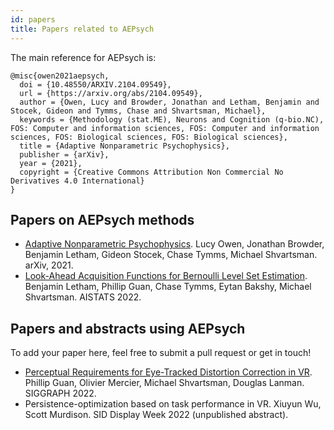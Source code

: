 ```yaml
---
id: papers
title: Papers related to AEPsych
---
```


The main reference for AEPsych is:
```
@misc{owen2021aepsych,
  doi = {10.48550/ARXIV.2104.09549},
  url = {https://arxiv.org/abs/2104.09549},
  author = {Owen, Lucy and Browder, Jonathan and Letham, Benjamin and Stocek, Gideon and Tymms, Chase and Shvartsman, Michael},
  keywords = {Methodology (stat.ME), Neurons and Cognition (q-bio.NC), FOS: Computer and information sciences, FOS: Computer and information sciences, FOS: Biological sciences, FOS: Biological sciences},
  title = {Adaptive Nonparametric Psychophysics},
  publisher = {arXiv},
  year = {2021},
  copyright = {Creative Commons Attribution Non Commercial No Derivatives 4.0 International}
}
```

## Papers on AEPsych methods
* [Adaptive Nonparametric Psychophysics](https://arxiv.org/abs/2104.09549). Lucy Owen, Jonathan Browder, Benjamin Letham, Gideon Stocek, Chase Tymms, Michael Shvartsman. arXiv, 2021.
* [Look-Ahead Acquisition Functions for Bernoulli Level Set Estimation](https://arxiv.org/abs/2203.09751). Benjamin Letham, Phillip Guan, Chase Tymms, Eytan Bakshy, Michael Shvartsman. AISTATS 2022.

## Papers and abstracts using AEPsych
To add your paper here, feel free to submit a pull request or get in touch!
* [Perceptual Requirements for Eye-Tracked Distortion Correction in VR](https://research.facebook.com/file/691029055317364/Perceptual-Requirements-for-Eye-Tracked-Distortion-Correction-in-VR.pdf). Phillip Guan, Olivier Mercier, Michael Shvartsman, Douglas Lanman. SIGGRAPH 2022.
* Persistence-optimization based on task performance in VR. Xiuyun Wu, Scott Murdison. SID Display Week 2022 (unpublished abstract).
